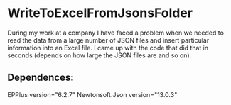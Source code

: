 # WriteToExcelFromJsonsFolder
During my work at a company I have faced a problem when we needed to read the data from a large number of JSON files and insert particular information into an Excel file. I came up with the code that did that in seconds (depends on how large the JSON files are and so on). 

## Dependences: 
EPPlus version="6.2.7"
Newtonsoft.Json version="13.0.3"
